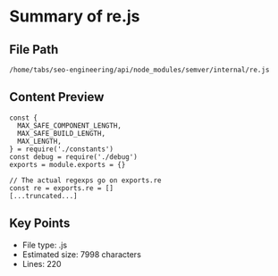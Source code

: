 # Summary of re.js
  
## File Path
`/home/tabs/seo-engineering/api/node_modules/semver/internal/re.js`

## Content Preview
```
const {
  MAX_SAFE_COMPONENT_LENGTH,
  MAX_SAFE_BUILD_LENGTH,
  MAX_LENGTH,
} = require('./constants')
const debug = require('./debug')
exports = module.exports = {}

// The actual regexps go on exports.re
const re = exports.re = []
[...truncated...]
```

## Key Points
- File type: .js
- Estimated size: 7998 characters
- Lines: 220

